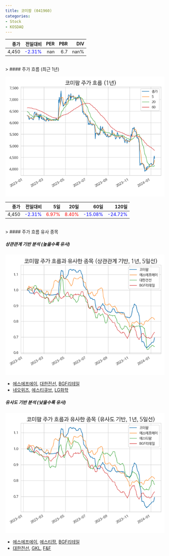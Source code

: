 ```yaml
---
title: 코미팜 (041960)
categories:
- Stock
- KOSDAQ
---
```


|종가|전일대비|PER|PBR|DIV|
|---:|-------:|--:|--:|--:|
|4,450|<span style="color: blue">-2.31%</span>|nan|6.7|nan%|

<!-- more -->
<br>
> #### 주가 흐름 (최근 1년)

![041960](/assets/images/stock/041960.png)

|종가|전일대비|5일|20일|60일|120일|
|---:|-------:|--:|---:|---:|----:|
|4,450|<span style="color: blue">-2.31%</span>|<span style="color: red">6.97%</span>|<span style="color: red">8.40%</span>|<span style="color: blue">-15.08%</span>|<span style="color: blue">-24.72%</span>|

<br>
> #### 주가 흐름 유사 종목

##### 상관관계 기반 분석 (높을수록 유사)
![041960](/assets/images/stock/041960_corr.png)
- [에스에프에이](/056190/), [대한전선](/001440/), [BGF리테일](/282330/)
- [네오위즈](/095660/), [에스티큐브](/052020/), [LG화학](/051910/)

##### 유사도 기반 분석 (낮을수록 유사)	
![041960](/assets/images/stock/041960_sim.png)
- [에스에프에이](/056190/), [에스티팜](/237690/), [BGF리테일](/282330/)
- [대한전선](/001440/), [GKL](/114090/), [F&F](/383220/)